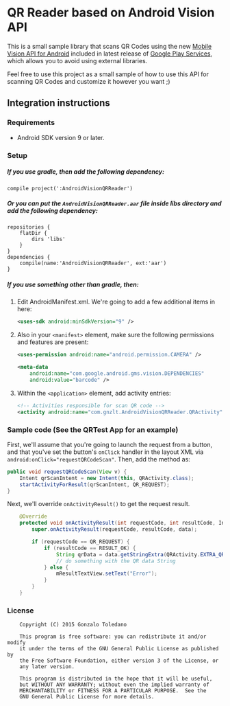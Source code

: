QR Reader based on Android Vision API
========================

This is a small sample library that scans QR Codes using the new [Mobile Vision API for Android](https://developers.google.com/vision/) included in latest release of [Google Play Services](http://android-developers.blogspot.com.es/2015/08/barcode-detection-in-google-play.html), which allows you to avoid using external libraries.

Feel free to use this project as a small sample of how to use this API for scanning QR Codes and customize it however you want ;)

Integration instructions
------------------------

### Requirements

*   Android SDK version 9 or later.

### Setup


##### If you use gradle, then add the following dependency:

```
compile project(':AndroidVisionQRReader')
```

##### Or you can put the `AndroidVisionQRReader.aar` file inside libs directory and add the following dependency:


```
repositories {
    flatDir {
        dirs 'libs'
    }
}
dependencies {
    compile(name:'AndroidVisionQRReader', ext:'aar')
}
```


##### If you use something other than gradle, then:

1. Edit AndroidManifest.xml. We're going to add a few additional items in here:

    ```xml
    <uses-sdk android:minSdkVersion="9" />
    ```

2. Also in your `<manifest>` element, make sure the following permissions and features are present:

    ```xml
    <uses-permission android:name="android.permission.CAMERA" />

    <meta-data
        android:name="com.google.android.gms.vision.DEPENDENCIES"
        android:value="barcode" />
    ```

3. Within the `<application>` element, add activity entries:

    ```xml
    <!-- Activities responsible for scan QR code -->
    <activity android:name="com.gnzlt.AndroidVisionQRReader.QRActivity" />
    ```

### Sample code  (See the QRTest App for an example)

First, we'll assume that you're going to launch the request from a button,
and that you've set the button's `onClick` handler in the layout XML via `android:onClick="requestQRCodeScan"`.
Then, add the method as:

```java
public void requestQRCodeScan(View v) {
    Intent qrScanIntent = new Intent(this, QRActivity.class);
    startActivityForResult(qrScanIntent, QR_REQUEST);
}
```

Next, we'll override `onActivityResult()` to get the request result.

```java
    @Override
    protected void onActivityResult(int requestCode, int resultCode, Intent data) {
        super.onActivityResult(requestCode, resultCode, data);

        if (requestCode == QR_REQUEST) {
            if (resultCode == RESULT_OK) {
                String qrData = data.getStringExtra(QRActivity.EXTRA_QR_RESULT);
                // do something with the QR data String
            } else {
                mResultTextView.setText("Error");
            }
        }
    }
```



### License
```
    Copyright (C) 2015 Gonzalo Toledano

    This program is free software: you can redistribute it and/or modify
    it under the terms of the GNU General Public License as published by
    the Free Software Foundation, either version 3 of the License, or
    any later version.

    This program is distributed in the hope that it will be useful,
    but WITHOUT ANY WARRANTY; without even the implied warranty of
    MERCHANTABILITY or FITNESS FOR A PARTICULAR PURPOSE.  See the
    GNU General Public License for more details.
```
